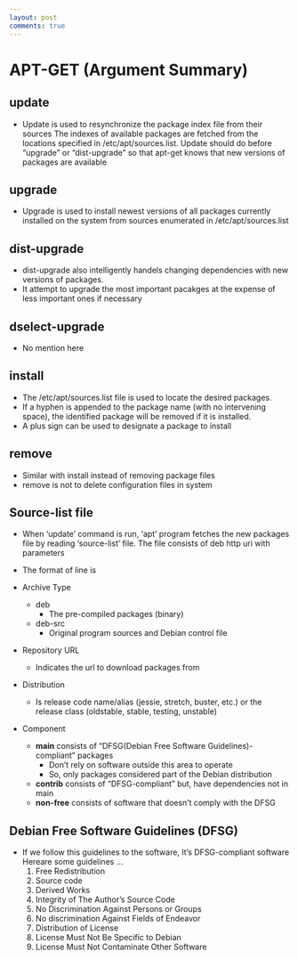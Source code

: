 ```yaml
---
layout: post
comments: true
---
```


# APT-GET (Argument Summary)


## update

* Update is used to resynchronize the package index file from their sources The indexes of available packages are fetched from the locations specified in /etc/apt/sources.list. Update should do before “upgrade” or “dist-upgrade” so that apt-get knows that new versions of packages are available 


## upgrade

* Upgrade is used to install newest versions of all packages currently installed on the system from sources enumerated in /etc/apt/sources.list


## dist-upgrade

* dist-upgrade also intelligently handels changing dependencies with new versions of packages.
* It attempt to upgrade the most important pacakges at the expense of less important ones if necessary


## dselect-upgrade

* No mention here


## install

* The /etc/apt/sources.list file is used to locate the desired packages. 
* If a hyphen is appended to the package name (with no intervening space), the identified package will be removed if it is installed.
* A plus sign can be used to designate a package to install


## remove

* Similar with install instead of removing package files
* remove is not to delete configuration files in system


## Source-list file

* When ‘update’ command is run, ‘apt’ program fetches the new packages file by reading ‘source-list’ file. The file consists of deb http uri with parameters
* The format of line is <Archive Type> <Repository URL> <Distribution> <Component>

* Archive Type
    * deb
        * The pre-compiled packages (binary)
    * deb-src
        * Original program sources and Debian control file

* Repository URL
    * Indicates the url to download packages from

* Distribution
    * Is release code name/alias (jessie, stretch, buster, etc.) or the release class (oldstable, stable, testing, unstable)

* Component
    * **main** consists of “DFSG(Debian Free Software Guidelines)-compliant” packages
        * Don’t rely on software outside this area to operate
        * So, only packages considered part of the Debian distribution
    * **contrib** consists of “DFSG-compliant” but, have dependencies not in main
    * **non-free** consists of software that doesn’t comply with the DFSG


## Debian Free Software Guidelines (DFSG)

* If we follow this guidelines to the software, It’s DFSG-compliant software Hereare some guidelines …
    1. Free Redistribution
    2. Source code
    3. Derived Works
    4. Integrity of The Author’s Source Code
    5. No Discrimination Against Persons or Groups
    6. No discrimination Against Fields of Endeavor
    7. Distribution of License
    8. License Must Not Be Specific to Debian
    9. License Must Not Contaminate Other Software
